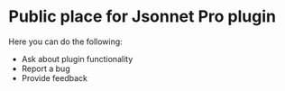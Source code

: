 # Public place for Jsonnet Pro plugin 

Here you can do the following: 

* Ask about plugin functionality
* Report a bug
* Provide feedback 

